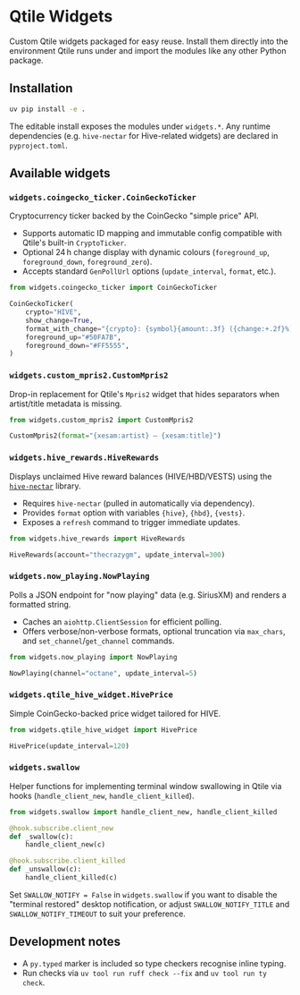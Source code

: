 # Qtile Widgets

Custom Qtile widgets packaged for easy reuse. Install them directly into the
environment Qtile runs under and import the modules like any other Python
package.

## Installation

```bash
uv pip install -e .
```

The editable install exposes the modules under `widgets.*`. Any runtime
dependencies (e.g. `hive-nectar` for Hive-related widgets) are declared in
`pyproject.toml`.

## Available widgets

### `widgets.coingecko_ticker.CoinGeckoTicker`

Cryptocurrency ticker backed by the CoinGecko "simple price" API.

- Supports automatic ID mapping and immutable config compatible with Qtile's
  built-in `CryptoTicker`.
- Optional 24 h change display with dynamic colours (`foreground_up`,
  `foreground_down`, `foreground_zero`).
- Accepts standard `GenPollUrl` options (`update_interval`, `format`, etc.).

```python
from widgets.coingecko_ticker import CoinGeckoTicker

CoinGeckoTicker(
    crypto="HIVE",
    show_change=True,
    format_with_change="{crypto}: {symbol}{amount:.3f} ({change:+.2f}%)",
    foreground_up="#50FA7B",
    foreground_down="#FF5555",
)
```

### `widgets.custom_mpris2.CustomMpris2`

Drop-in replacement for Qtile's `Mpris2` widget that hides separators when
artist/title metadata is missing.

```python
from widgets.custom_mpris2 import CustomMpris2

CustomMpris2(format="{xesam:artist} – {xesam:title}")
```

### `widgets.hive_rewards.HiveRewards`

Displays unclaimed Hive reward balances (HIVE/HBD/VESTS) using the
[`hive-nectar`](https://github.com/thecrazygm/hive-nectar) library.

- Requires `hive-nectar` (pulled in automatically via dependency).
- Provides `format` option with variables `{hive}`, `{hbd}`, `{vests}`.
- Exposes a `refresh` command to trigger immediate updates.

```python
from widgets.hive_rewards import HiveRewards

HiveRewards(account="thecrazygm", update_interval=300)
```

### `widgets.now_playing.NowPlaying`

Polls a JSON endpoint for "now playing" data (e.g. SiriusXM) and renders a
formatted string.

- Caches an `aiohttp.ClientSession` for efficient polling.
- Offers verbose/non-verbose formats, optional truncation via `max_chars`, and
  `set_channel`/`get_channel` commands.

```python
from widgets.now_playing import NowPlaying

NowPlaying(channel="octane", update_interval=5)
```

### `widgets.qtile_hive_widget.HivePrice`

Simple CoinGecko-backed price widget tailored for HIVE.

```python
from widgets.qtile_hive_widget import HivePrice

HivePrice(update_interval=120)
```

### `widgets.swallow`

Helper functions for implementing terminal window swallowing in Qtile via
hooks (`handle_client_new`, `handle_client_killed`).

```python
from widgets.swallow import handle_client_new, handle_client_killed

@hook.subscribe.client_new
def _swallow(c):
    handle_client_new(c)

@hook.subscribe.client_killed
def _unswallow(c):
    handle_client_killed(c)
```

Set `SWALLOW_NOTIFY = False` in `widgets.swallow` if you want to disable the
"terminal restored" desktop notification, or adjust `SWALLOW_NOTIFY_TITLE` and
`SWALLOW_NOTIFY_TIMEOUT` to suit your preference.

## Development notes

- A `py.typed` marker is included so type checkers recognise inline typing.
- Run checks via `uv tool run ruff check --fix` and `uv tool run ty check`.
